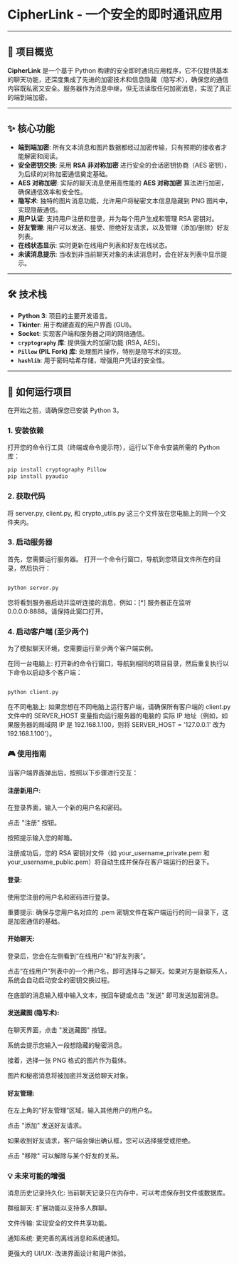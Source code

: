 # CipherLink - 一个安全的即时通讯应用

---

## 🚀 项目概览

**CipherLink** 是一个基于 Python 构建的安全即时通讯应用程序，它不仅提供基本的聊天功能，还深度集成了先进的加密技术和信息隐藏（隐写术），确保您的通信内容既私密又安全。服务器作为消息中继，但无法读取任何加密消息，实现了真正的端到端加密。

---

## ✨ 核心功能

* **端到端加密**: 所有文本消息和图片数据都经过加密传输，只有预期的接收者才能解密和阅读。
* **安全密钥交换**: 采用 **RSA 非对称加密** 进行安全的会话密钥协商（AES 密钥），为后续的对称加密通信奠定基础。
* **AES 对称加密**: 实际的聊天消息使用高性能的 **AES 对称加密** 算法进行加密，确保通信效率和安全性。
* **隐写术**: 独特的图片消息功能，允许用户将秘密文本信息隐藏到 PNG 图片中，实现隐蔽通信。
* **用户认证**: 支持用户注册和登录，并为每个用户生成和管理 RSA 密钥对。
* **好友管理**: 用户可以发送、接受、拒绝好友请求，以及管理（添加/删除）好友列表。
* **在线状态显示**: 实时更新在线用户列表和好友在线状态。
* **未读消息提示**: 当收到非当前聊天对象的未读消息时，会在好友列表中显示提示。

---

## 🛠️ 技术栈

* **Python 3**: 项目的主要开发语言。
* **Tkinter**: 用于构建直观的用户界面 (GUI)。
* **Socket**: 实现客户端和服务器之间的网络通信。
* **`cryptography` 库**: 提供强大的加密功能 (RSA, AES)。
* **`Pillow` (PIL Fork) 库**: 处理图片操作，特别是隐写术的实现。
* **`hashlib`**: 用于密码哈希存储，增强用户凭证的安全性。

---

## 🚀 如何运行项目

在开始之前，请确保您已安装 Python 3。

### 1. 安装依赖

打开您的命令行工具（终端或命令提示符），运行以下命令安装所需的 Python 库：

```bash
pip install cryptography Pillow
pip install pyaudio
```

### 2. 获取代码
将 server.py, client.py, 和 crypto_utils.py 这三个文件放在您电脑上的同一个文件夹内。

### 3. 启动服务器
首先，您需要运行服务器。
打开一个命令行窗口，导航到您项目文件所在的目录，然后执行：

```bash

python server.py

```

您将看到服务器启动并监听连接的消息，例如：[*] 服务器正在监听 0.0.0.0:8888。请保持此窗口打开。

### 4. 启动客户端 (至少两个)
为了模拟聊天环境，您需要运行至少两个客户端实例。

在同一台电脑上: 打开新的命令行窗口，导航到相同的项目目录，然后重复执行以下命令以启动多个客户端：

```bash

python client.py

```
在不同电脑上: 如果您想在不同电脑上运行客户端，请确保所有客户端的 client.py 文件中的 SERVER_HOST 变量指向运行服务器的电脑的 实际 IP 地址（例如，如果服务器的局域网 IP 是 192.168.1.100，则将 SERVER_HOST = '127.0.0.1' 改为 192.168.1.100'）。

### 🎮 使用指南
当客户端界面弹出后，按照以下步骤进行交互：

#### 注册新用户:

在登录界面，输入一个新的用户名和密码。

点击 "注册" 按钮。

按照提示输入您的邮箱。

注册成功后，您的 RSA 密钥对文件（如 your_username_private.pem 和 your_username_public.pem）将自动生成并保存在客户端运行的目录下。

#### 登录:

使用您注册的用户名和密码进行登录。

重要提示: 确保与您用户名对应的 .pem 密钥文件在客户端运行的同一目录下，这是加密通信的基础。

#### 开始聊天:

登录后，您会在左侧看到“在线用户”和“好友列表”。

点击“在线用户”列表中的一个用户名，即可选择与之聊天。如果对方是新联系人，系统会自动启动安全的密钥交换过程。

在底部的消息输入框中输入文本，按回车键或点击 "发送" 即可发送加密消息。

#### 发送藏图 (隐写术):

在聊天界面，点击 "发送藏图" 按钮。

系统会提示您输入一段想隐藏的秘密消息。

接着，选择一张 PNG 格式的图片作为载体。

图片和秘密消息将被加密并发送给聊天对象。

#### 好友管理:

在左上角的“好友管理”区域，输入其他用户的用户名。

点击 "添加" 发送好友请求。

如果收到好友请求，客户端会弹出确认框，您可以选择接受或拒绝。

点击 "移除" 可以解除与某个好友的关系。

### 💡 未来可能的增强
消息历史记录持久化: 当前聊天记录只在内存中，可以考虑保存到文件或数据库。

群组聊天: 扩展功能以支持多人群聊。

文件传输: 实现安全的文件共享功能。

通知系统: 更完善的离线消息和系统通知。

更强大的 UI/UX: 改进界面设计和用户体验。
